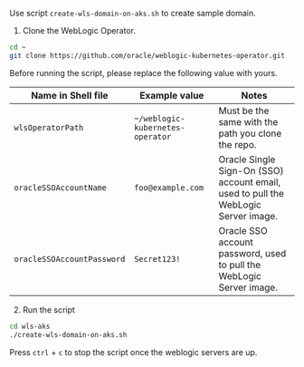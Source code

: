 Use script `create-wls-domain-on-aks.sh` to create sample domain.

1. Clone the WebLogic Operator.

```bash
cd ~
git clone https://github.com/oracle/weblogic-kubernetes-operator.git
```

Before running the script, please replace the following value with yours.

| Name in Shell file | Example value | Notes |
|-------------------|---------------|-------|
| `wlsOperatorPath` | `~/weblogic-kubernetes-operator` | Must be the same with the path you clone the repo. |
| `oracleSSOAccountName` | `foo@example.com` | Oracle Single Sign-On (SSO) account email, used to pull the WebLogic Server image. |
| `oracleSSOAccountPassword` | `Secret123!` | Oracle SSO account password, used to pull the WebLogic Server image. |


2. Run the script

```bash
cd wls-aks
./create-wls-domain-on-aks.sh
```

Press `ctrl` + `c` to stop the script once the weblogic servers are up.